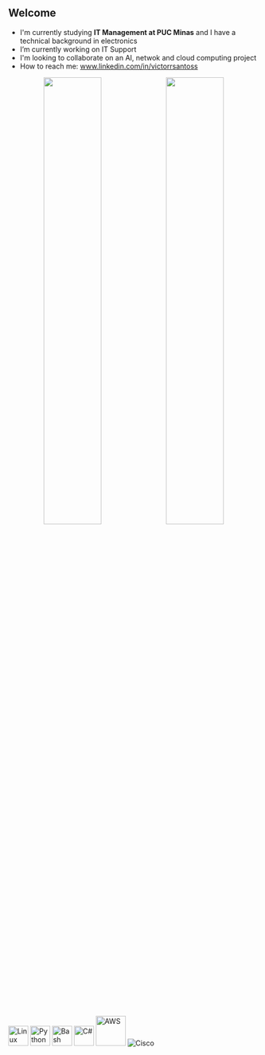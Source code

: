 ## Welcome
- I'm currently studying **IT Management at PUC Minas** and I have a technical background in electronics
- I’m currently working on IT Support
- I'm looking to collaborate on an AI, netwok and cloud computing project
- How to reach me: www.linkedin.com/in/victorrsantoss

<p align="center">
  <img src="https://github-readme-stats.vercel.app/api?username=deVictorS&show_icons=true&theme=dark&hide_border=true" width="48%"/>
  <img src="https://github-readme-stats.vercel.app/api/top-langs/?username=deVictorS&layout=compact&theme=dark&hide_border=true" width="48%"/>
</p>



<p align="left">

  <img src="https://cdn.jsdelivr.net/gh/devicons/devicon/icons/linux/linux-original.svg" alt="Linux" width="40"/>

  <img src="https://cdn.jsdelivr.net/gh/devicons/devicon/icons/python/python-original.svg" alt="Python" width="40"/>

  <img src="https://cdn.jsdelivr.net/gh/devicons/devicon/icons/bash/bash-original.svg" alt="Bash" width="40"/>

  <img src="https://cdn.jsdelivr.net/gh/devicons/devicon/icons/csharp/csharp-original.svg" alt="C#" width="40"/>

  <img src="https://a0.awsstatic.com/libra-css/images/logos/aws_logo_smile_1200x630.png" alt="AWS" width="60"/>

  <img src="https://img.shields.io/badge/Cisco-1BA0D7?style=for-the-badge&logo=cisco&logoColor=white" alt="Cisco"/>
  
</p>


